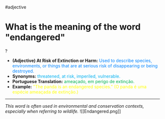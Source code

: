 #adjective

# What is the meaning of the word "endangered"
?
* **(Adjective) At Risk of Extinction or Harm:** <span style="color:rgb(0, 132, 255)">Used to describe species, environments, or things that are at serious risk of disappearing or being destroyed.</span>
* **Synonyms:** <span style="color:rgb(0, 176, 240)">threatened, at risk, imperiled, vulnerable.</span>
* **Portuguese Translation:** <span style="color:rgb(0, 176, 80)">ameaçado, em perigo de extinção.</span>
* **Example:** <span style="color:rgb(255, 255, 0)">"The panda is an endangered species." (O panda é uma espécie ameaçada de extinção.)</span>
---
*This word is often used in environmental and conservation contexts, especially when referring to wildlife.*
![[Endangered.png]]
<!--SR:!2025-07-13,28,270-->



